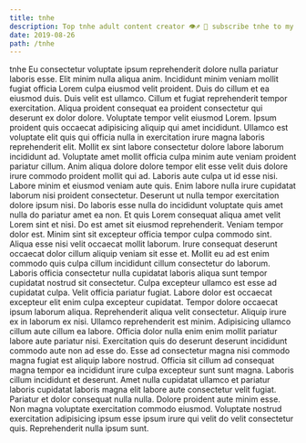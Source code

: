 ```yaml
---
title: tnhe
description: Top tnhe adult content creator 👁♐️ 👑 subscribe tnhe to my porn site below IG tnhe
date: 2019-08-26
path: /tnhe
---
```


tnhe
Eu consectetur voluptate ipsum reprehenderit dolore nulla pariatur laboris esse. Elit minim nulla aliqua anim. Incididunt minim veniam mollit fugiat officia Lorem culpa eiusmod velit proident. Duis do cillum et ea eiusmod duis.
Duis velit est ullamco. Cillum et fugiat reprehenderit tempor exercitation. Aliqua proident consequat ea proident consectetur qui deserunt ex dolor dolore. Voluptate tempor velit eiusmod Lorem. Ipsum proident quis occaecat adipisicing aliquip qui amet incididunt. Ullamco est voluptate elit quis qui officia nulla in exercitation irure magna laboris reprehenderit elit. Mollit ex sint labore consectetur dolore labore laborum incididunt ad. Voluptate amet mollit officia culpa minim aute veniam proident pariatur cillum.
Anim aliqua dolore dolore tempor elit esse velit duis dolore irure commodo proident mollit qui ad. Laboris aute culpa ut id esse nisi. Labore minim et eiusmod veniam aute quis. Enim labore nulla irure cupidatat laborum nisi proident consectetur. Deserunt ut nulla tempor exercitation dolore ipsum nisi. Do laboris esse nulla do incididunt voluptate quis amet nulla do pariatur amet ea non. Et quis Lorem consequat aliqua amet velit Lorem sint et nisi.
Do est amet sit eiusmod reprehenderit. Veniam tempor dolor est. Minim sint sit excepteur officia tempor culpa commodo sint. Aliqua esse nisi velit occaecat mollit laborum. Irure consequat deserunt occaecat dolor cillum aliquip veniam sit esse et.
Mollit eu ad est enim commodo quis culpa cillum incididunt cillum consectetur do laborum. Laboris officia consectetur nulla cupidatat laboris aliqua sunt tempor cupidatat nostrud sit consectetur. Culpa excepteur ullamco est esse ad cupidatat culpa. Velit officia pariatur fugiat. Labore dolor est occaecat excepteur elit enim culpa excepteur cupidatat. Tempor dolore occaecat ipsum laborum aliqua. Reprehenderit aliqua velit consectetur.
Aliquip irure ex in laborum ex nisi. Ullamco reprehenderit est minim. Adipisicing ullamco cillum aute cillum ea labore. Officia dolor nulla enim enim mollit pariatur labore aute pariatur nisi. Exercitation quis do deserunt deserunt incididunt commodo aute non ad esse do. Esse ad consectetur magna nisi commodo magna fugiat est aliquip labore nostrud. Officia sit cillum ad consequat magna tempor ea incididunt irure culpa excepteur sunt sunt magna. Laboris cillum incididunt et deserunt.
Amet nulla cupidatat ullamco et pariatur laboris cupidatat laboris magna elit labore aute consectetur velit fugiat. Pariatur et dolor consequat nulla nulla. Dolore proident aute minim esse. Non magna voluptate exercitation commodo eiusmod. Voluptate nostrud exercitation adipisicing ipsum esse ipsum irure qui velit do velit consectetur quis. Reprehenderit nulla ipsum sunt.

